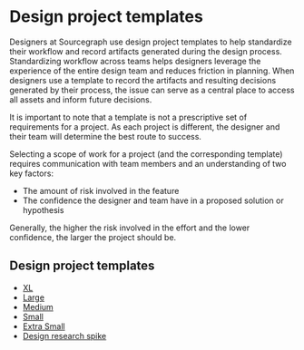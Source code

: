 # Design project templates

Designers at Sourcegraph use design project templates to help standardize their workflow and record artifacts generated during the design process. Standardizing workflow across teams helps designers leverage the experience of the entire design team and reduces friction in planning. When designers use a template to record the artifacts and resulting decisions generated by their process, the issue can serve as a central place to access all assets and inform future decisions.

It is important to note that a template is not a prescriptive set of requirements for a project. As each project is different, the designer and their team will determine the best route to success.

Selecting a scope of work for a project (and the corresponding template) requires communication with team members and an understanding of two key factors:

- The amount of risk involved in the feature
- The confidence the designer and team have in a proposed solution or hypothesis

Generally, the higher the risk involved in the effort and the lower confidence, the larger the project should be.

## Design project templates

- [XL](./extra-large-template.md)
- [Large](./large-template.md)
- [Medium](./medium-template.md)
- [Small](./small-template.md)
- [Extra Small](./extra-small-template.md)
- [Design research spike](./design-research-spike.md)
